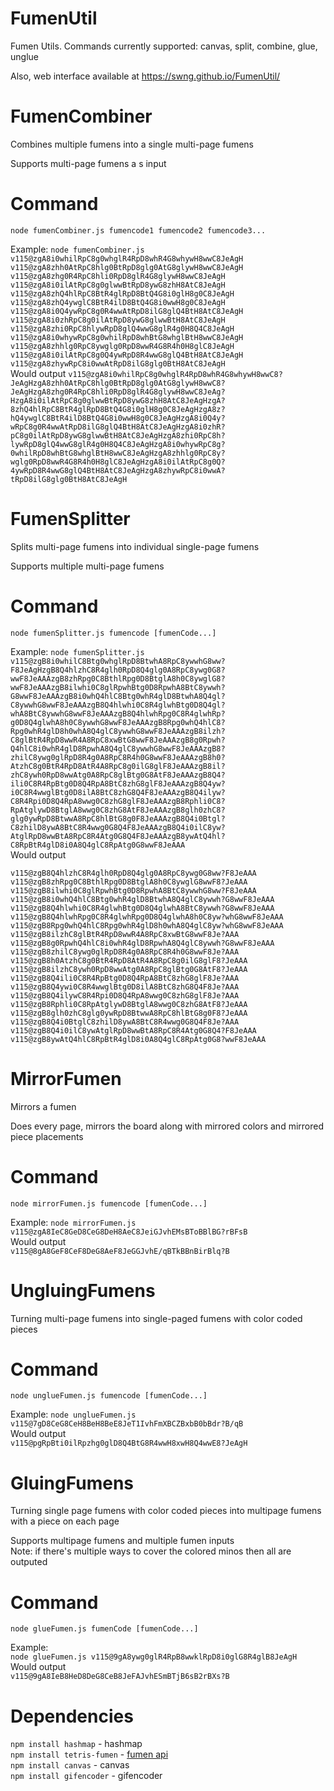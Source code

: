 # FumenUtil
Fumen Utils. Commands currently supported:
canvas, split, combine, glue, unglue

Also, web interface available at https://swng.github.io/FumenUtil/

# FumenCombiner
Combines multiple fumens into a single multi-page fumens

Supports multi-page fumens a s input

# Command
```node fumenCombiner.js fumencode1 fumencode2 fumencode3...```

Example:
```node fumenCombiner.js v115@zgA8i0whilRpC8g0whglR4RpD8whR4G8whywH8wwC8JeAgH v115@zgA8zhh0AtRpC8hlg0BtRpD8glg0AtG8glywH8wwC8JeAgH v115@zgA8zhg0R4RpC8hli0RpD8glR4G8glywH8wwC8JeAgH v115@zgA8i0ilAtRpC8g0glwwBtRpD8ywG8zhH8AtC8JeAgH v115@zgA8zhQ4hlRpC8BtR4glRpD8BtQ4G8i0glH8g0C8JeAgH v115@zgA8zhQ4ywglC8BtR4ilD8BtQ4G8i0wwH8g0C8JeAgH v115@zgA8i0Q4ywRpC8g0R4wwAtRpD8ilG8glQ4BtH8AtC8JeAgH v115@zgA8i0zhRpC8g0ilAtRpD8ywG8glwwBtH8AtC8JeAgH v115@zgA8zhi0RpC8hlywRpD8glQ4wwG8glR4g0H8Q4C8JeAgH v115@zgA8i0whywRpC8g0whilRpD8whBtG8whglBtH8wwC8JeAgH v115@zgA8zhhlg0RpC8ywglg0RpD8wwR4G8R4h0H8glC8JeAgH v115@zgA8i0ilAtRpC8g0Q4ywRpD8R4wwG8glQ4BtH8AtC8JeAgH v115@zgA8zhywRpC8i0wwAtRpD8ilG8glg0BtH8AtC8JeAgH```  
Would output
```v115@zgA8i0whilRpC8g0whglR4RpD8whR4G8whywH8wwC8?JeAgHzgA8zhh0AtRpC8hlg0BtRpD8glg0AtG8glywH8wwC8?JeAgHzgA8zhg0R4RpC8hli0RpD8glR4G8glywH8wwC8JeAg?HzgA8i0ilAtRpC8g0glwwBtRpD8ywG8zhH8AtC8JeAgHzgA?8zhQ4hlRpC8BtR4glRpD8BtQ4G8i0glH8g0C8JeAgHzgA8z?hQ4ywglC8BtR4ilD8BtQ4G8i0wwH8g0C8JeAgHzgA8i0Q4y?wRpC8g0R4wwAtRpD8ilG8glQ4BtH8AtC8JeAgHzgA8i0zhR?pC8g0ilAtRpD8ywG8glwwBtH8AtC8JeAgHzgA8zhi0RpC8h?lywRpD8glQ4wwG8glR4g0H8Q4C8JeAgHzgA8i0whywRpC8g?0whilRpD8whBtG8whglBtH8wwC8JeAgHzgA8zhhlg0RpC8y?wglg0RpD8wwR4G8R4h0H8glC8JeAgHzgA8i0ilAtRpC8g0Q?4ywRpD8R4wwG8glQ4BtH8AtC8JeAgHzgA8zhywRpC8i0wwA?tRpD8ilG8glg0BtH8AtC8JeAgH```

# FumenSplitter
Splits multi-page fumens into individual single-page fumens

Supports multiple multi-page fumens

#  Command
```node fumenSplitter.js fumencode [fumenCode...]```

Example:
```node fumenSplitter.js v115@zgB8i0whilC8Btg0whglRpD8BtwhA8RpC8ywwhG8ww?F8JeAgHzgB8Q4hlzhC8R4glh0RpD8Q4glg0A8RpC8ywg0G8?wwF8JeAAAzgB8zhRpg0C8BthlRpg0D8BtglA8h0C8ywglG8?wwF8JeAAAzgB8ilwhi0C8glRpwhBtg0D8RpwhA8BtC8ywwh?G8wwF8JeAAAzgB8i0whQ4hlC8Btg0whR4glD8BtwhA8Q4gl?C8ywwhG8wwF8JeAAAzgB8Q4hlwhi0C8R4glwhBtg0D8Q4gl?whA8BtC8ywwhG8wwF8JeAAAzgB8Q4hlwhRpg0C8R4glwhRp?g0D8Q4glwhA8h0C8ywwhG8wwF8JeAAAzgB8Rpg0whQ4hlC8?Rpg0whR4glD8h0whA8Q4glC8ywwhG8wwF8JeAAAzgB8ilzh?C8glBtR4RpD8wwR4A8RpC8xwBtG8wwF8JeAAAzgB8g0Rpwh?Q4hlC8i0whR4glD8RpwhA8Q4glC8ywwhG8wwF8JeAAAzgB8?zhilC8ywg0glRpD8R4g0A8RpC8R4h0G8wwF8JeAAAzgB8h0?AtzhC8g0BtR4RpD8AtR4A8RpC8g0ilG8glF8JeAAAzgB8il?zhC8ywh0RpD8wwAtg0A8RpC8glBtg0G8AtF8JeAAAzgB8Q4?ili0C8R4RpBtg0D8Q4RpA8BtC8zhG8glF8JeAAAzgB8Q4yw?i0C8R4wwglBtg0D8ilA8BtC8zhG8Q4F8JeAAAzgB8Q4ilyw?C8R4Rpi0D8Q4RpA8wwg0C8zhG8glF8JeAAAzgB8Rphli0C8?RpAtglywD8BtglA8wwg0C8zhG8AtF8JeAAAzgB8glh0zhC8?glg0ywRpD8BtwwA8RpC8hlBtG8g0F8JeAAAzgB8Q4i0Btgl?C8zhilD8ywA8BtC8R4wwg0G8Q4F8JeAAAzgB8Q4i0ilC8yw?AtglRpD8wwBtA8RpC8R4Atg0G8Q4F8JeAAAzgB8ywAtQ4hl?C8RpBtR4glD8i0A8Q4glC8RpAtg0G8wwF8JeAAA```  
Would output  
```v115@zgB8i0whilC8Btg0whglRpD8BtwhA8RpC8ywwhG8ww?F8JeAgH
v115@zgB8Q4hlzhC8R4glh0RpD8Q4glg0A8RpC8ywg0G8ww?F8JeAAA
v115@zgB8zhRpg0C8BthlRpg0D8BtglA8h0C8ywglG8wwF8?JeAAA
v115@zgB8ilwhi0C8glRpwhBtg0D8RpwhA8BtC8ywwhG8ww?F8JeAAA
v115@zgB8i0whQ4hlC8Btg0whR4glD8BtwhA8Q4glC8ywwh?G8wwF8JeAAA
v115@zgB8Q4hlwhi0C8R4glwhBtg0D8Q4glwhA8BtC8ywwh?G8wwF8JeAAA
v115@zgB8Q4hlwhRpg0C8R4glwhRpg0D8Q4glwhA8h0C8yw?whG8wwF8JeAAA
v115@zgB8Rpg0whQ4hlC8Rpg0whR4glD8h0whA8Q4glC8yw?whG8wwF8JeAAA
v115@zgB8ilzhC8glBtR4RpD8wwR4A8RpC8xwBtG8wwF8Je?AAA
v115@zgB8g0RpwhQ4hlC8i0whR4glD8RpwhA8Q4glC8ywwh?G8wwF8JeAAA
v115@zgB8zhilC8ywg0glRpD8R4g0A8RpC8R4h0G8wwF8Je?AAA
v115@zgB8h0AtzhC8g0BtR4RpD8AtR4A8RpC8g0ilG8glF8?JeAAA
v115@zgB8ilzhC8ywh0RpD8wwAtg0A8RpC8glBtg0G8AtF8?JeAAA
v115@zgB8Q4ili0C8R4RpBtg0D8Q4RpA8BtC8zhG8glF8Je?AAA
v115@zgB8Q4ywi0C8R4wwglBtg0D8ilA8BtC8zhG8Q4F8Je?AAA
v115@zgB8Q4ilywC8R4Rpi0D8Q4RpA8wwg0C8zhG8glF8Je?AAA
v115@zgB8Rphli0C8RpAtglywD8BtglA8wwg0C8zhG8AtF8?JeAAA
v115@zgB8glh0zhC8glg0ywRpD8BtwwA8RpC8hlBtG8g0F8?JeAAA
v115@zgB8Q4i0BtglC8zhilD8ywA8BtC8R4wwg0G8Q4F8Je?AAA
v115@zgB8Q4i0ilC8ywAtglRpD8wwBtA8RpC8R4Atg0G8Q4?F8JeAAA
v115@zgB8ywAtQ4hlC8RpBtR4glD8i0A8Q4glC8RpAtg0G8?wwF8JeAAA
```

# MirrorFumen
Mirrors a fumen

Does every page, mirrors the board along with mirrored colors and mirrored piece placements

#  Command
```node mirrorFumen.js fumencode [fumenCode...]```

Example:
```node mirrorFumen.js v115@zgA8IeC8GeD8CeG8DeH8AeC8JeiGJvhEMsBToBBlBG?rBFsB```  
Would output  
```v115@8gA8GeF8CeF8DeG8AeF8JeGGJvhE/qBTkBBnBirBlq?B```

# UngluingFumens
Turning multi-page fumens into single-paged fumens with color coded pieces

# Command
```node unglueFumen.js fumencode [fumenCode...]```

Example:
```node unglueFumen.js v115@7gD8CeG8CeH8BeH8BeE8JeT1IvhFmXBCZBxbB0bBdr?B/qB```  
Would output  
```v115@pgRpBti0ilRpzhg0glD8Q4BtG8R4wwH8xwH8Q4wwE8?JeAgH```

# GluingFumens
Turning single page fumens with color coded pieces into multipage fumens with a piece on each page  

Supports multipage fumens and multiple fumen inputs  
Note: if there's multiple ways to cover the colored minos then all are outputed  
# Command
```node glueFumen.js fumenCode [fumenCode...]```  

Example:  
```node glueFumen.js v115@9gA8ywg0glR4RpB8wwklRpD8i0glG8R4glB8JeAgH```  
Would output  
```v115@9gA8IeB8HeD8DeG8CeB8JeFAJvhESmBTjB6sB2rBXs?B```  

# Dependencies  
```npm install hashmap``` - hashmap  
```npm install tetris-fumen``` - [fumen api](https://github.com/knewjade/tetris-fumen)   
```npm install canvas``` - canvas  
```npm install gifencoder``` - gifencoder
